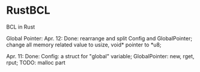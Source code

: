 # RustBCL
BCL in Rust

Global Pointer:
Apr. 12:
  Done:
    rearrange and split Config and GlobalPointer;
    change all memory related value to usize, void\* pointer to \*u8;

Apr. 11:
  Done:
    Config: a struct for "global" variable;
    GlobalPointer: new, rget, rput;
  TODO:
    malloc part